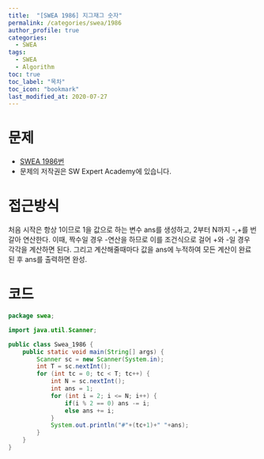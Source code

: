 ```yaml
---
title:  "[SWEA 1986] 지그재그 숫자"
permalink: /categories/swea/1986
author_profile: true
categories:
  - SWEA
tags:
  - SWEA
  - Algorithm
toc: true
toc_label: "목차"
toc_icon: "bookmark"
last_modified_at: 2020-07-27
---
```


# 문제  
* [SWEA 1986번](https://swexpertacademy.com/main/code/problem/problemDetail.do?contestProbId=AV5PxmBqAe8DFAUq)  
* 문제의 저작권은 SW Expert Academy에 있습니다. 

# 접근방식 
처음 시작은 항상 1이므로 1을 값으로 하는 변수 ans를 생성하고, 2부터 N까지 -,+를 번갈아 연산한다. 이때, 짝수일 경우 -연산을 하므로 이를 조건식으로 걸어 +와 -일 경우 각각을 계산하면 된다. 그리고 계산해줄때마다 값을 ans에 누적하여 모든 계산이 완료된 후 ans를 출력하면 완성.

# 코드
```java
package swea;

import java.util.Scanner;

public class Swea_1986 {
    public static void main(String[] args) {
        Scanner sc = new Scanner(System.in);
        int T = sc.nextInt();
        for (int tc = 0; tc < T; tc++) {
            int N = sc.nextInt();
            int ans = 1;
            for (int i = 2; i <= N; i++) {
                if(i % 2 == 0) ans -= i;
                else ans += i;
            }
            System.out.println("#"+(tc+1)+" "+ans);
        }
    }
}
```